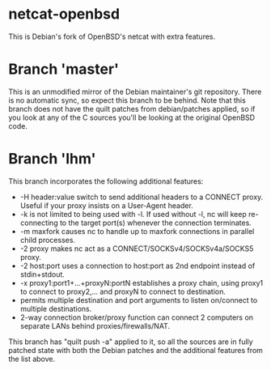 netcat-openbsd
==============

This is Debian's fork of OpenBSD's netcat with extra features.

Branch 'master'
===============

This is an unmodified mirror of the Debian maintainer's git repository. There is no automatic sync, so expect this branch to be behind.
Note that this branch does not have the quilt patches from debian/patches applied, so if you look at any of the C sources you'll be
looking at the original OpenBSD code.

Branch 'lhm'
===============

This branch incorporates the following additional features:

* -H header:value switch to send additional headers to a CONNECT proxy. Useful if your proxy insists on a User-Agent header.
* -k is not limited to being used with -l. If used without -l, nc will keep re-connecting to the target port(s) whenever the connection terminates.
* -m maxfork causes nc to handle up to maxfork connections in parallel child processes.
* -2 proxy makes nc act as a CONNECT/SOCKSv4/SOCKSv4a/SOCKS5 proxy.
* -2 host:port uses a connection to host:port as 2nd endpoint instead of stdin+stdout. 
* -x proxy1:port1+...+proxyN:portN establishes a proxy chain, using proxy1 to connect to proxy2,... and proxyN to connect to destination.
* permits multiple destination and port arguments to listen on/connect to multiple destinations.
* 2-way connection broker/proxy function can connect 2 computers on separate LANs behind proxies/firewalls/NAT.

This branch has "quilt push -a" applied to it, so all the sources are in fully patched state with both the Debian patches
and the additional features from the list above.
